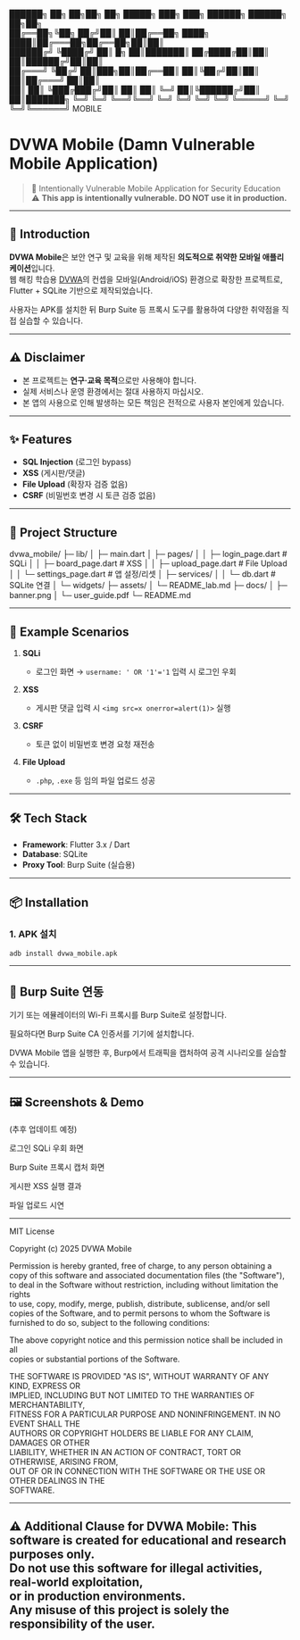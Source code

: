 ██████╗ ██╗   ██╗██╗    ██╗ █████╗     ███╗   ███╗ ██████╗ ██████╗ ██╗██╗     
██╔══██╗╚██╗ ██╔╝██║    ██║██╔══██╗    ████╗ ████║██╔═══██╗██╔══██╗██║██║     
██████╔╝ ╚████╔╝ ██║ █╗ ██║███████║    ██╔████╔██║██║   ██║██████╔╝██║██║     
██╔═══╝   ╚██╔╝  ██║███╗██║██╔══██║    ██║╚██╔╝██║██║   ██║██╔═══╝ ██║██║     
██║        ██║   ╚███╔███╔╝██║  ██║    ██║ ╚═╝ ██║╚██████╔╝██║     ██║███████╗
╚═╝        ╚═╝    ╚══╝╚══╝ ╚═╝  ╚═╝    ╚═╝     ╚═╝ ╚═════╝ ╚═╝     ╚═╝╚══════╝
                              MOBILE

# DVWA Mobile (Damn Vulnerable Mobile Application)

> 📱 Intentionally Vulnerable Mobile Application for Security Education  
> ⚠️ **This app is intentionally vulnerable. DO NOT use it in production.**

---

## 🚀 Introduction
**DVWA Mobile**은 보안 연구 및 교육을 위해 제작된 **의도적으로 취약한 모바일 애플리케이션**입니다.  
웹 해킹 학습용 [DVWA](https://github.com/digininja/DVWA)의 컨셉을 모바일(Android/iOS) 환경으로 확장한 프로젝트로,  
Flutter + SQLite 기반으로 제작되었습니다.  

사용자는 APK를 설치한 뒤 Burp Suite 등 프록시 도구를 활용하여 다양한 취약점을 직접 실습할 수 있습니다.  

---

## ⚠️ Disclaimer
- 본 프로젝트는 **연구·교육 목적**으로만 사용해야 합니다.  
- 실제 서비스나 운영 환경에서는 절대 사용하지 마십시오.  
- 본 앱의 사용으로 인해 발생하는 모든 책임은 전적으로 사용자 본인에게 있습니다.  

---

## ✨ Features
- **SQL Injection** (로그인 bypass)
- **XSS** (게시판/댓글)
- **File Upload** (확장자 검증 없음)
- **CSRF** (비밀번호 변경 시 토큰 검증 없음)

---

## 📂 Project Structure

dvwa_mobile/
├─ lib/
│ ├─ main.dart
│ ├─ pages/
│ │ ├─ login_page.dart # SQLi
│ │ ├─ board_page.dart # XSS
│ │ ├─ upload_page.dart # File Upload
│ │ └─ settings_page.dart # 앱 설정/리셋
│ ├─ services/
│ │ └─ db.dart # SQLite 연결
│ └─ widgets/
├─ assets/
│ └─ README_lab.md
├─ docs/
│ ├─ banner.png
│ └─ user_guide.pdf
└─ README.md

---

## 🧪 Example Scenarios
1. **SQLi**  
   - 로그인 화면 → `username: ' OR '1'='1` 입력 시 로그인 우회  

2. **XSS**  
   - 게시판 댓글 입력 시 `<img src=x onerror=alert(1)>` 실행  

3. **CSRF**  
   - 토큰 없이 비밀번호 변경 요청 재전송  

4. **File Upload**  
   - `.php`, `.exe` 등 임의 파일 업로드 성공  

---

## 🛠️ Tech Stack
- **Framework**: Flutter 3.x / Dart  
- **Database**: SQLite  
- **Proxy Tool**: Burp Suite (실습용)  

---

## 📦 Installation
### 1. APK 설치
```bash
adb install dvwa_mobile.apk
```
---

## 📜  Burp Suite 연동

기기 또는 에뮬레이터의 Wi-Fi 프록시를 Burp Suite로 설정합니다.

필요하다면 Burp Suite CA 인증서를 기기에 설치합니다.

DVWA Mobile 앱을 실행한 후, Burp에서 트래픽을 캡처하여 공격 시나리오를 실습할 수 있습니다.

---

## 🖼️ Screenshots & Demo

(추후 업데이트 예정)

로그인 SQLi 우회 화면

Burp Suite 프록시 캡처 화면

게시판 XSS 실행 결과

파일 업로드 시연

---

MIT License

Copyright (c) 2025 DVWA Mobile

Permission is hereby granted, free of charge, to any person obtaining a copy
of this software and associated documentation files (the "Software"), to deal
in the Software without restriction, including without limitation the rights  
to use, copy, modify, merge, publish, distribute, sublicense, and/or sell  
copies of the Software, and to permit persons to whom the Software is  
furnished to do so, subject to the following conditions:

The above copyright notice and this permission notice shall be included in all  
copies or substantial portions of the Software.

THE SOFTWARE IS PROVIDED "AS IS", WITHOUT WARRANTY OF ANY KIND, EXPRESS OR  
IMPLIED, INCLUDING BUT NOT LIMITED TO THE WARRANTIES OF MERCHANTABILITY,  
FITNESS FOR A PARTICULAR PURPOSE AND NONINFRINGEMENT. IN NO EVENT SHALL THE  
AUTHORS OR COPYRIGHT HOLDERS BE LIABLE FOR ANY CLAIM, DAMAGES OR OTHER  
LIABILITY, WHETHER IN AN ACTION OF CONTRACT, TORT OR OTHERWISE, ARISING FROM,  
OUT OF OR IN CONNECTION WITH THE SOFTWARE OR THE USE OR OTHER DEALINGS IN THE  
SOFTWARE.

---------------------------------------------------------------------
⚠️ Additional Clause for DVWA Mobile:
This software is created **for educational and research purposes only**.  
Do not use this software for illegal activities, real-world exploitation,  
or in production environments.  
Any misuse of this project is solely the responsibility of the user.
---------------------------------------------------------------------


